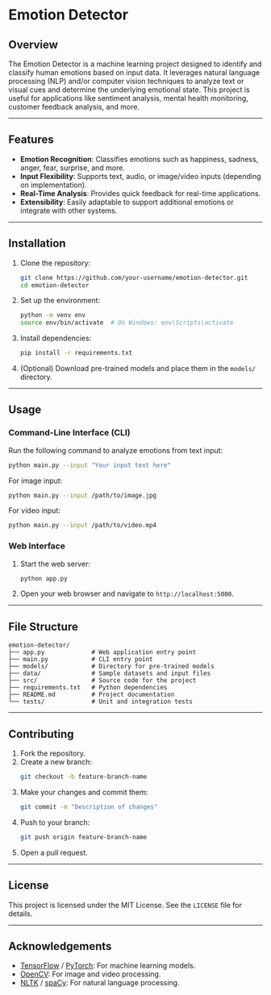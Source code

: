 # Emotion Detector

## Overview
The Emotion Detector is a machine learning project designed to identify and classify human emotions based on input data. It leverages natural language processing (NLP) and/or computer vision techniques to analyze text or visual cues and determine the underlying emotional state. This project is useful for applications like sentiment analysis, mental health monitoring, customer feedback analysis, and more.

---

## Features
- **Emotion Recognition**: Classifies emotions such as happiness, sadness, anger, fear, surprise, and more.
- **Input Flexibility**: Supports text, audio, or image/video inputs (depending on implementation).
- **Real-Time Analysis**: Provides quick feedback for real-time applications.
- **Extensibility**: Easily adaptable to support additional emotions or integrate with other systems.

---

## Installation
1. Clone the repository:
   ```bash
   git clone https://github.com/your-username/emotion-detector.git
   cd emotion-detector
   ```

2. Set up the environment:
   ```bash
   python -m venv env
   source env/bin/activate  # On Windows: env\Scripts\activate
   ```

3. Install dependencies:
   ```bash
   pip install -r requirements.txt
   ```

4. (Optional) Download pre-trained models and place them in the `models/` directory.

---

## Usage

### Command-Line Interface (CLI)
Run the following command to analyze emotions from text input:
```bash
python main.py --input "Your input text here"
```

For image input:
```bash
python main.py --input /path/to/image.jpg
```

For video input:
```bash
python main.py --input /path/to/video.mp4
```

### Web Interface
1. Start the web server:
   ```bash
   python app.py
   ```

2. Open your web browser and navigate to `http://localhost:5000`.

---

## File Structure
```
emotion-detector/
├── app.py             # Web application entry point
├── main.py            # CLI entry point
├── models/            # Directory for pre-trained models
├── data/              # Sample datasets and input files
├── src/               # Source code for the project
├── requirements.txt   # Python dependencies
├── README.md          # Project documentation
└── tests/             # Unit and integration tests
```

---

## Contributing
1. Fork the repository.
2. Create a new branch:
   ```bash
   git checkout -b feature-branch-name
   ```
3. Make your changes and commit them:
   ```bash
   git commit -m "Description of changes"
   ```
4. Push to your branch:
   ```bash
   git push origin feature-branch-name
   ```
5. Open a pull request.

---

## License
This project is licensed under the MIT License. See the `LICENSE` file for details.

---

## Acknowledgements
- [TensorFlow](https://www.tensorflow.org/) / [PyTorch](https://pytorch.org/): For machine learning models.
- [OpenCV](https://opencv.org/): For image and video processing.
- [NLTK](https://www.nltk.org/) / [spaCy](https://spacy.io/): For natural language processing.
